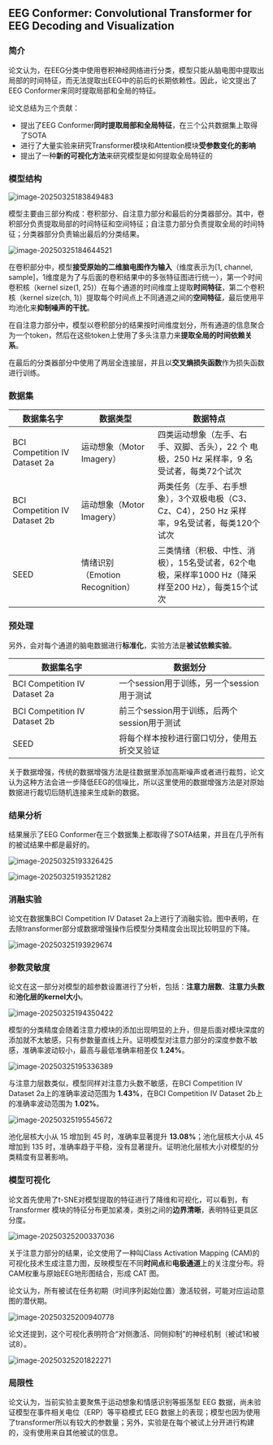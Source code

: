 ## EEG Conformer: Convolutional Transformer for EEG Decoding and Visualization

### 简介

论文认为，在EEG分类中使用卷积神经网络进行分类，模型只能从脑电图中提取出局部的时间特征，而无法提取出EEG中的前后的长期依赖性。因此，论文提出了EEG Conformer来同时提取局部和全局的特征。

论文总结为三个贡献：

- 提出了EEG Conformer**同时提取局部和全局特征**，在三个公共数据集上取得了SOTA
- 进行了大量实验来研究Transformer模块和Attention模块**受参数变化的影响**
- 提出了一种**新的可视化方法**来研究模型是如何提取全局特征的

### 模型结构

![image-20250325183849483](https://gitee.com/fbanhua/figurebed/raw/master/images/20250325183849534.png)

模型主要由三部分构成：卷积部分、自注意力部分和最后的分类器部分。其中，卷积部分负责提取局部的时间特征和空间特征；自注意力部分负责提取全局的时间特征；分类器部分负责输出最后的分类结果。

![image-20250325184644521](https://gitee.com/fbanhua/figurebed/raw/master/images/20250325184644548.png)

在卷积部分中，模型**接受原始的二维脑电图作为输入**（维度表示为[1, channel, sample]，1维度是为了与后面的卷积结果中的多张特征图进行统一），第一个时间卷积核（kernel size(1, 25)）在每个通道的时间维度上提取**时间特征**，第二个卷积核（kernel size(ch, 1)）提取每个时间点上不同通道之间的**空间特征**，最后使用平均池化来**抑制噪声的干扰**。

在自注意力部分中，模型以卷积部分的结果按时间维度划分，所有通道的信息聚合为一个token，然后在这些token上使用了多头注意力来**提取全局的时间依赖关系**。

在最后的分类器部分中使用了两层全连接层，并且以**交叉熵损失函数**作为损失函数进行训练。

### 数据集

| 数据集名字                    | 数据类型                        | 数据特点                                                     |
| ----------------------------- | ------------------------------- | ------------------------------------------------------------ |
| BCI Competition IV Dataset 2a | 运动想象（Motor Imagery）       | 四类运动想象（左手、右手、双脚、舌头），22 个 电极，250 Hz 采样率，9 名受试者，每类72个试次 |
| BCI Competition IV Dataset 2b | 运动想象（Motor Imagery）       | 两类任务（左手、右手想象），3个双极电极（C3、Cz、C4），250 Hz 采样率，9名受试者，每类120个试次 |
| SEED                          | 情绪识别（Emotion Recognition） | 三类情绪（积极、中性、消极），15名受试者，62个电极，采样率1000 Hz（降采样至200 Hz），每类15个试次 |

### 预处理

另外，会对每个通道的脑电数据进行**标准化**，实验方法是**被试依赖实验**。

| 数据集名字                    | 数据划分                                     |
| ----------------------------- | -------------------------------------------- |
| BCI Competition IV Dataset 2a | 一个session用于训练，另一个session用于测试   |
| BCI Competition IV Dataset 2b | 前三个session用于训练，后两个session用于测试 |
| SEED                          | 将每个样本按秒进行窗口切分，使用五折交叉验证 |

关于数据增强，传统的数据增强方法是往数据里添加高斯噪声或者进行裁剪，论文认为这种方法会进一步降低EEG的信噪比，所以这里使用的数据增强方法是对原始数据进行裁切后随机连接来生成新的数据。

### 结果分析

结果展示了EEG Conformer在三个数据集上都取得了SOTA结果，并且在几乎所有的被试结果中都是最好的。

![image-20250325193326425](https://gitee.com/fbanhua/figurebed/raw/master/images/20250325193326468.png)

![image-20250325193521282](https://gitee.com/fbanhua/figurebed/raw/master/images/20250325193521310.png)

### 消融实验

论文在数据集BCI Competition IV Dataset 2a上进行了消融实验。图中表明，在去除transformer部分或数据增强操作后模型分类精度会出现比较明显的下降。

![image-20250325193929674](https://gitee.com/fbanhua/figurebed/raw/master/images/20250325193929708.png)

### 参数灵敏度

论文在这一部分对模型的超参数设置进行了分析，包括：**注意力层数**、**注意力头数**和**池化层的kernel大小**。

![image-20250325194350422](https://gitee.com/fbanhua/figurebed/raw/master/images/20250325194350462.png)

模型的分类精度会随着注意力模块的添加出现明显的上升，但是后面对模块深度的添加就不太敏感，只有参数量直线上升。证明模型对注意力部分的深度参数不敏感，准确率波动较小，最高与最低准确率相差仅 **1.24%**。

![image-20250325195336389](https://gitee.com/fbanhua/figurebed/raw/master/images/20250325195336420.png)

与注意力层数类似，模型同样对注意力头数不敏感，在BCI Competition IV Dataset 2a上的准确率波动范围为 **1.43%**，在BCI Competition IV Dataset 2b上的准确率波动范围为 **1.02%**。

![image-20250325195545672](https://gitee.com/fbanhua/figurebed/raw/master/images/20250325195545713.png)

池化层核大小从 15 增加到 45 时，准确率显著提升 **13.08%**；池化层核大小从 45 增加到 135 时，准确率趋于平稳，没有显著提升。证明池化层核大小对模型的分类精度有显著影响。

### 模型可视化

论文首先使用了t-SNE对模型提取的特征进行了降维和可视化，可以看到，有 Transformer 模块的特征分布更加紧凑，类别之间的**边界清晰**，表明特征更具区分度。

![image-20250325200337036](https://gitee.com/fbanhua/figurebed/raw/master/images/20250325200337075.png)

关于注意力部分的结果，论文使用了一种叫Class Activation Mapping (CAM)的可视化技术生成注意力图，反映模型在不同**时间点**和**电极通道**上的关注度分布。将CAM权重与原始EEG地形图结合，形成 CAT 图。

论文认为，所有被试在任务初期（时间序列起始位置）激活较弱，可能对应运动意图的潜伏期。

![image-20250325200940778](https://gitee.com/fbanhua/figurebed/raw/master/images/20250325200940830.png)

论文还提到，这个可视化表明符合“对侧激活、同侧抑制”的神经机制（被试1和被试8）。

![image-20250325201822271](https://gitee.com/fbanhua/figurebed/raw/master/images/20250325201822332.png)

### 局限性

论文认为，当前实验主要聚焦于运动想象和情感识别等振荡型 EEG 数据，尚未验证模型在事件相关电位（ERP）等平稳模式 EEG 数据上的表现；模型也因为使用了transformer所以有较大的参数量；另外，实验是在每个被试上分开进行构建的，没有使用来自其他被试的信息。
